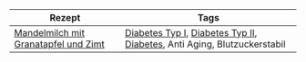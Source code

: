 | Rezept| Tags |
|-|-|
| [Mandelmilch mit Granatapfel und Zimt](https://www.diabetesade.com/allgemeine-themen/mandelmilch-mit-granatapfel-und-zimt.html) | [Diabetes Typ I](../Menschlicher_Körper/Leiden/Diabetes%20Typ%20I.md), [Diabetes Typ II](../Menschlicher_Körper/Leiden/Diabetes%20Typ%20II.md), [Diabetes](../Menschlicher_Körper/Leiden/Diabetes.md), Anti Aging, Blutzuckerstabil |